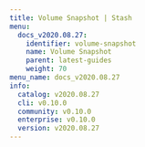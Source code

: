 ```yaml
---
title: Volume Snapshot | Stash
menu:
  docs_v2020.08.27:
    identifier: volume-snapshot
    name: Volume Snapshot
    parent: latest-guides
    weight: 70
menu_name: docs_v2020.08.27
info:
  catalog: v2020.08.27
  cli: v0.10.0
  community: v0.10.0
  enterprise: v0.10.0
  version: v2020.08.27
---
```


